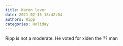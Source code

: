 ```yaml
---
title: Karen lover
date: 2021-02-15 18:42:04
authors: Ripp
categories: Holiday
---
```


 Ripp is not a moderate.
He voted for xiden the ?? man